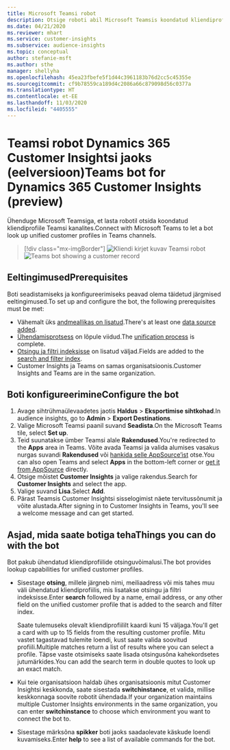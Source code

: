 ```yaml
---
title: Microsoft Teamsi robot
description: Otsige roboti abil Microsoft Teamsis koondatud kliendiprofiile.
ms.date: 04/21/2020
ms.reviewer: mhart
ms.service: customer-insights
ms.subservice: audience-insights
ms.topic: conceptual
author: stefanie-msft
ms.author: sthe
manager: shellyha
ms.openlocfilehash: 45ea23fbefe5f1d44c3961183b76d2cc5c45355e
ms.sourcegitcommit: cf9b78559ca189d4c2086a66c879098d56c0377a
ms.translationtype: HT
ms.contentlocale: et-EE
ms.lasthandoff: 11/03/2020
ms.locfileid: "4405555"
---
```

# <a name="teams-bot-for-dynamics-365-customer-insights-preview"></a><span data-ttu-id="f2a89-103">Teamsi robot Dynamics 365 Customer Insightsi jaoks (eelversioon)</span><span class="sxs-lookup"><span data-stu-id="f2a89-103">Teams bot for Dynamics 365 Customer Insights (preview)</span></span>

<span data-ttu-id="f2a89-104">Ühenduge Microsoft Teamsiga, et lasta robotil otsida koondatud kliendiprofiile Teamsi kanalites.</span><span class="sxs-lookup"><span data-stu-id="f2a89-104">Connect with Microsoft Teams to let a bot look up unified customer profiles in Teams channels.</span></span>

> [!div class="mx-imgBorder"]
> <span data-ttu-id="f2a89-105">![Kliendi kirjet kuvav Teamsi robot](media/teams-bot.png "Kliendi kirjet kuvav Teamsi robot")</span><span class="sxs-lookup"><span data-stu-id="f2a89-105">![Teams bot showing a customer record](media/teams-bot.png "Teams bot showing a customer record")</span></span>

## <a name="prerequisites"></a><span data-ttu-id="f2a89-106">Eeltingimused</span><span class="sxs-lookup"><span data-stu-id="f2a89-106">Prerequisites</span></span>

<span data-ttu-id="f2a89-107">Boti seadistamiseks ja konfigureerimiseks peavad olema täidetud järgmised eeltingimused.</span><span class="sxs-lookup"><span data-stu-id="f2a89-107">To set up and configure the bot, the following prerequisites must be met:</span></span>

- <span data-ttu-id="f2a89-108">Vähemalt üks [andmeallikas on lisatud](data-sources.md).</span><span class="sxs-lookup"><span data-stu-id="f2a89-108">There's at least one [data source added](data-sources.md).</span></span>
- <span data-ttu-id="f2a89-109">[Ühendamisprotsess](data-unification.md) on lõpule viidud.</span><span class="sxs-lookup"><span data-stu-id="f2a89-109">The [unification process](data-unification.md) is complete.</span></span>
- <span data-ttu-id="f2a89-110">[Otsingu ja filtri indeksisse](search-filter-index.md) on lisatud väljad.</span><span class="sxs-lookup"><span data-stu-id="f2a89-110">Fields are added to the [search and filter index](search-filter-index.md).</span></span>
- <span data-ttu-id="f2a89-111">Customer Insights ja Teams on samas organisatsioonis.</span><span class="sxs-lookup"><span data-stu-id="f2a89-111">Customer Insights and Teams are in the same organization.</span></span>

## <a name="configure-the-bot"></a><span data-ttu-id="f2a89-112">Boti konfigureerimine</span><span class="sxs-lookup"><span data-stu-id="f2a89-112">Configure the bot</span></span>

1. <span data-ttu-id="f2a89-113">Avage sihtrühmaülevaadetes jaotis **Haldus** > **Eksportimise sihtkohad**.</span><span class="sxs-lookup"><span data-stu-id="f2a89-113">In audience insights, go to **Admin** > **Export Destinations**.</span></span>
1. <span data-ttu-id="f2a89-114">Valige Microsoft Teamsi paanil suvand **Seadista**.</span><span class="sxs-lookup"><span data-stu-id="f2a89-114">On the Microsoft Teams tile, select **Set up**.</span></span>
1. <span data-ttu-id="f2a89-115">Teid suunatakse ümber Teamsi alale **Rakendused**.</span><span class="sxs-lookup"><span data-stu-id="f2a89-115">You're redirected to the **Apps** area in Teams.</span></span> <span data-ttu-id="f2a89-116">Võite avada Teamsi ja valida alumises vasakus nurgas suvandi **Rakendused** või [hankida selle AppSource’ist](https://go.microsoft.com/fwlink/?linkid=2124104) otse.</span><span class="sxs-lookup"><span data-stu-id="f2a89-116">You can also open Teams and select **Apps** in the bottom-left corner or [get it from AppSource](https://go.microsoft.com/fwlink/?linkid=2124104) directly.</span></span>
1. <span data-ttu-id="f2a89-117">Otsige mõistet **Customer Insights** ja valige rakendus.</span><span class="sxs-lookup"><span data-stu-id="f2a89-117">Search for **Customer Insights** and select the app.</span></span>
1. <span data-ttu-id="f2a89-118">Valige suvand **Lisa**.</span><span class="sxs-lookup"><span data-stu-id="f2a89-118">Select **Add**.</span></span>
1. <span data-ttu-id="f2a89-119">Pärast Teamsis Customer Insightsi sisselogimist näete tervitussõnumit ja võite alustada.</span><span class="sxs-lookup"><span data-stu-id="f2a89-119">After signing in to Customer Insights in Teams, you'll see a welcome message and can get started.</span></span>

## <a name="things-you-can-do-with-the-bot"></a><span data-ttu-id="f2a89-120">Asjad, mida saate botiga teha</span><span class="sxs-lookup"><span data-stu-id="f2a89-120">Things you can do with the bot</span></span>

<span data-ttu-id="f2a89-121">Bot pakub ühendatud kliendiprofiilide otsinguvõimalusi.</span><span class="sxs-lookup"><span data-stu-id="f2a89-121">The bot provides lookup capabilities for unified customer profiles.</span></span>

- <span data-ttu-id="f2a89-122">Sisestage **otsing**, millele järgneb nimi, meiliaadress või mis tahes muu väli ühendatud kliendiprofiilis, mis lisatakse otsingu ja filtri indeksisse.</span><span class="sxs-lookup"><span data-stu-id="f2a89-122">Enter **search** followed by a name, email address, or any other field on the unified customer profile that is added to the search and filter index.</span></span>

  <span data-ttu-id="f2a89-123">Saate tulemuseks olevalt kliendiprofiililt kaardi kuni 15 väljaga.</span><span class="sxs-lookup"><span data-stu-id="f2a89-123">You'll get a card with up to 15 fields from the resulting customer profile.</span></span> <span data-ttu-id="f2a89-124">Mitu vastet tagastavad tulemite loendi, kust saate valida soovitud profiili.</span><span class="sxs-lookup"><span data-stu-id="f2a89-124">Multiple matches return a list of results where you can select a profile.</span></span> <span data-ttu-id="f2a89-125">Täpse vaste otsimiseks saate lisada otsingusõna kahekordsetes jutumärkides.</span><span class="sxs-lookup"><span data-stu-id="f2a89-125">You can add the search term in double quotes to look up an exact match.</span></span>

- <span data-ttu-id="f2a89-126">Kui teie organisatsioon haldab ühes organisatsioonis mitut Customer Insightsi keskkonda, saate sisestada **switchinstance**, et valida, millise keskkonnaga soovite robotit ühendada.</span><span class="sxs-lookup"><span data-stu-id="f2a89-126">If your organization maintains multiple Customer Insights environments in the same organization, you can enter **switchinstance** to choose which environment you want to connect the bot to.</span></span>

- <span data-ttu-id="f2a89-127">Sisestage märksõna **spikker** boti jaoks saadaolevate käskude loendi kuvamiseks.</span><span class="sxs-lookup"><span data-stu-id="f2a89-127">Enter **help** to see a list of available commands for the bot.</span></span>  

